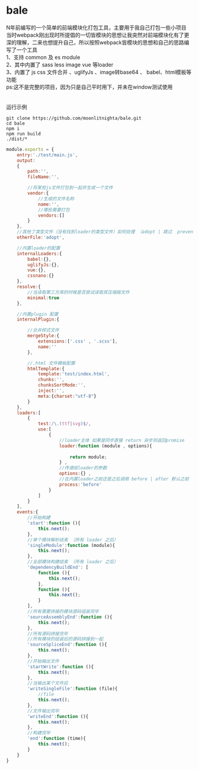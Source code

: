 # bale
<div>N年前编写的一个简单的前端模块化打包工具，主要用于我自己打包一些小项目</div>
当时webpack刚出现时所提倡的一切皆模块的思想让我突然对前端模块化有了更深的理解，二来也想提升自己，所以按照webpack皆模块的思想和自己的思路编写了一个工具
<br />
<div>1、支持 common 及 es module</div>
<div>2、其中内置了 sass less image vue 等loader</div>
<div>3、内置了 js css 文件合并 、uglifyJs 、image转base64 、 babel、html模板等功能</div>
<div>ps:这不是完整的项目，因为只是自己平时用下，并未在window测试使用</div>
<br />
<br />
运行示例
    
    git clone https://github.com/moonlitnighta/bale.git
    cd bale
    npm i
    npm run build
    ./dist/*
  
```javascript
module.exports = {
	entry:'./test/main.js',
	output: 
	{
		path:'',
		fileName:'',

		//将某些js文件打包到一起并生成一个文件
		vendor:{
			//生成的文件名称
			name:'',
			//哪些需要打包
			vendors:[]
		}
	},
	//其他了类型文件（没有找到loader的类型文件）如何处理 （adopt | 跳过  prevent | 终止）
	otherFile:'adopt',

	//内置loader的配置
	internalLoaders:{
		babel:{},
		uglifyJs:{},
		vue:{},
		cssnano:{}
	},
	resolve:{
		//当读取第三方库的时候是否尝试读取其压缩版文件	
		minimal:true
	},

	//内置plugin 配置
	internalPlugin:{

		//合并样式文件
		mergeStyle:{
			extensions:['.css' , '.scss'],
			name:''
		},

		//.html 文件模板配置
		htmlTemplate:{
			template:'test/index.html',
			chunks:'',
			chunksSortMode:'',
			inject:'',
			meta:{charset:"utf-8"}
		}
	},
	loaders:[
		{
			test:/\.(ttf|svg)$/,
			use:[
				{
					//loader主体 如果是同步直接 return 异步则返回promise
					loader:function (module , options){
						
						return module;
					} , 
					//传递给loader的参数
					options:{} , 
					//在内置loader之前还是之后调用 before | after 默认之前
					process:'before'
				}
			]
		}
	],
	events:{
		//开始构建
		'start':function (){
			this.next();
		},
		//单个模块解析结束 （所有 loader 之后）
		'singleModule':function (module){
			this.next();
		},
		//全部模块构建结束 （所有 loader 之后）
		'dependencyBuildEnd': [
			function (){
				this.next();
			},
			function (){
				this.next();
			}
		],
		//所有需要拼接的模块源码组装完毕
		'sourceAssemblyEnd':function (){
			this.next();
		},
		//所有源码拼接完毕
		//所有模块的组装后的源码拼接到一起
		'sourceSpliceEnd':function (){
			this.next();
		},
		//开始输出文件
		'startWrite':function (){
			this.next();
		},
		//当输出某个文件后
		'writeSingleFile':function (file){
			//file
			this.next();
		},
		//文件输出完毕
		'writeEnd':function (){
			this.next();
		},
		//构建完毕
		'end':function (time){
			this.next();
		}
	}
}
```
